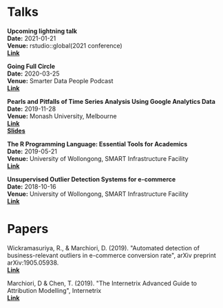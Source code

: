 # Talks

**Upcoming lightning talk**  
**Date:** 2021-01-21  
**Venue:** rstudio::global(2021 conference)  
[**Link**]("https://rstudio.com/conference/")     

**Going Full Circle**  
**Date:** 2020-03-25  
**Venue:** Smarter Data People Podcast  
[**Link**](https://smarterdatapeople.com/episode/dean-marchiori)  

**Pearls and Pitfalls of Time Series Analysis Using Google Analytics Data**  
**Date:** 2019-11-28  
**Venue:** Monash University, Melbourne  
[**Link**](https://www.monash.edu/business/wombat2019)  
[**Slides**](https://deanmarchiori.github.io/WOMBAT2019)  

**The R Programming Language: Essential Tools for Academics**  
**Date:** 2019-05-21  
**Venue:** University of Wollongong, SMART Infrastructure Facility  
[**Link**](https://internetrix.github.io/r-for-research/)  

**Unsupervised Outlier Detection Systems for e-commerce**  
**Date:** 2018-10-16  
**Venue:** University of Wollongong, SMART Infrastructure Facility  
[**Link**](https://news.eis.uow.edu.au/event/unsupervised-outlier-detection-systems-for-e-commerce/)  


# Papers   
Wickramasuriya, R., & Marchiori, D. (2019). "Automated detection of business-relevant outliers in e-commerce conversion rate", arXiv preprint arXiv:1905.05938.  
[**Link**](https://arxiv.org/pdf/1905.05938.pdf)  

Marchiori, D & Chen, T. (2019). "The Internetrix Advanced Guide to Attribution Modelling", Internetrix  
[**Link**](https://internetrix.github.io/attribution-modelling/)
 

